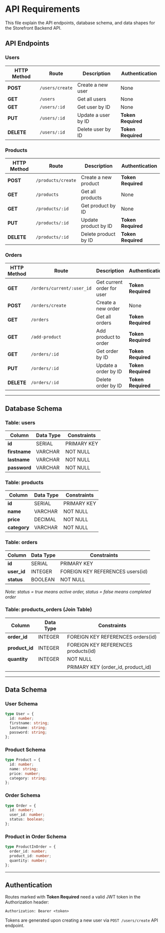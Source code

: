 # API Requirements
This file explain the API endpoints, database schema, and data shapes for the Storefront Backend API.

## API Endpoints
### Users

| HTTP Method  | Route          | Description          | Authentication     |
| ----------   | -------------- | -------------------- | -------------------|
| **POST**     | `/users/create`| Create a new user    | None               |
| **GET**      | `/users`       | Get all users        | None               |
| **GET**      | `/users/:id`   | Get user by ID       | None               |
| **PUT**      | `/users/:id`   | Update a user by ID  | **Token Required** |  
| **DELETE**   | `/users/:id`   | Delete user by ID    | **Token Required** |

### Products

| HTTP Method | Route                          | Description                     | Authentication      |
| ---------   | ------------------------------ | ------------------------------- | ------------------  |
| **POST**    | `/products/create`             | Create a new product            | **Token Required**  |
| **GET**     | `/products`                    | Get all products                | None                |
| **GET**     | `/products/:id`                | Get product by ID               | None                |
| **PUT**     | `/products/:id`                | Update product by ID            | **Token Required**  |
| **DELETE**  | `/products/:id`                | Delete product by ID            | **Token Required**  |

### Orders

| HTTP Method  | Route                          | Description                    | Authentication     |
| ---------    | ------------------------------ | -----------------------------  | ------------------ |
| **GET**      | `/orders/current/:user_id`     | Get current order for user     | **Token Required** |
| **POST**     | `/orders/create`               | Create a new order             | None               |
| **GET**      | `/orders`                      | Get all orders                 | **Token Required** |
| **GET**      | `/add-product`                 | Add product to order           | **Token Required** |
| **GET**      | `/orders/:id`                  | Get order by ID                | **Token Required** |
| **PUT**      | `/orders/:id`                  | Update a order by ID           | **Token Required** |  
| **DELETE**   | `/orders/:id`                  | Delete order by ID             | **Token Required** |

---
## Database Schema

### Table: users

| Column        | Data Type | Constraints |
| ------------- | --------- | ----------- |
| **id**        | SERIAL    | PRIMARY KEY |
| **firstname** | VARCHAR   | NOT NULL    |
| **lastname**  | VARCHAR   | NOT NULL    |
| **password**  | VARCHAR   | NOT NULL    |

### Table: products

| Column       | Data Type | Constraints |
| ------------ | --------- | ----------- |
| **id**       | SERIAL    | PRIMARY KEY |
| **name**     | VARCHAR   | NOT NULL    |
| **price**    | DECIMAL   | NOT NULL    |
| **category** | VARCHAR   | NOT NULL    |

### Table: orders

| Column      | Data Type | Constraints                      |
| ----------- | --------- | -------------------------------- |
| **id**      | SERIAL    | PRIMARY KEY                      |
| **user_id** | INTEGER   | FOREIGN KEY REFERENCES users(id) |
| **status**  | BOOLEAN   | NOT NULL                         |

_Note: status = true means active order, status = false means completed order_

### Table: products_orders (Join Table)

| Column         | Data Type | Constraints                         |
| -------------- | --------- | ----------------------------------- |
| **order_id**   | INTEGER   | FOREIGN KEY REFERENCES orders(id)   |
| **product_id** | INTEGER   | FOREIGN KEY REFERENCES products(id) |
| **quantity**   | INTEGER   | NOT NULL                            |
|                |           | PRIMARY KEY (order_id, product_id)  |

---

## Data Schema
### User Schema

```typescript
type User = {
  id: number;
  firstname: string;
  lastname: string;
  password: string;
};
```

### Product Schema

```typescript
type Product = {
  id: number;
  name: string;
  price: number;
  category: string;
};
```

### Order Schema

```typescript
type Order = {
  id: number;
  user_id: number;
  status: boolean;
};
```

### Product in Order Schema

```typescript
type ProductInOrder = {
  order_id: number;
  product_id: number;
  quantity: number;
};
```

---

## Authentication

Routes marked with **Token Required** need a valid JWT token in the Authorization header:

```
Authorization: Bearer <token>
```

Tokens are generated upon creating a new user via `POST /users/create` API endpoint.
